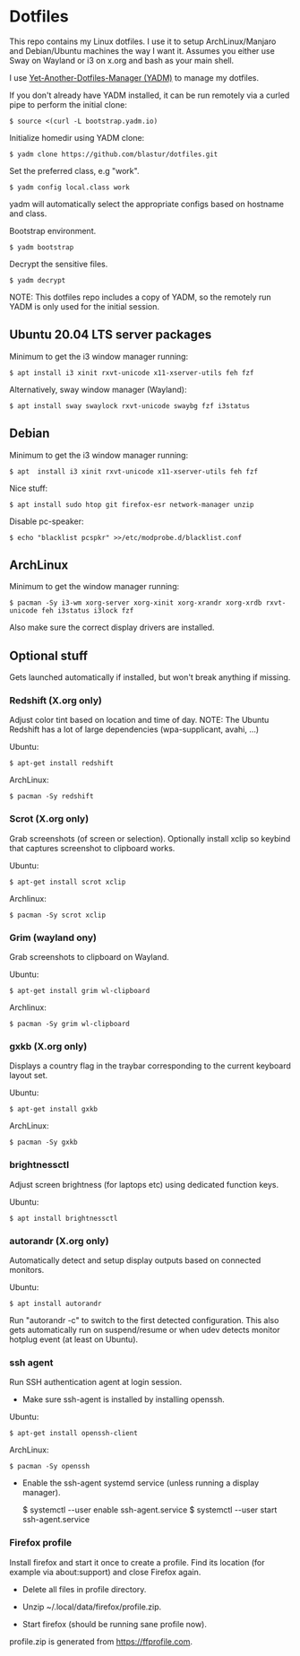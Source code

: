 # Dotfiles

This repo contains my Linux dotfiles. I use it to setup ArchLinux/Manjaro
and Debian/Ubuntu machines the way I want it. Assumes you either use Sway
on Wayland or i3 on x.org and bash as your main shell.

I use [Yet-Another-Dotfiles-Manager (YADM)](https://yadm.io) to manage my
dotfiles.

If you don't already have YADM installed, it can be run remotely via a curled
pipe to perform the initial clone:

    $ source <(curl -L bootstrap.yadm.io)

Initialize homedir using YADM clone:

    $ yadm clone https://github.com/blastur/dotfiles.git

Set the preferred class, e.g "work".

    $ yadm config local.class work

yadm will automatically select the appropriate configs based on hostname
and class.

Bootstrap environment.

    $ yadm bootstrap

Decrypt the sensitive files.

	$ yadm decrypt

NOTE: This dotfiles repo includes a copy of YADM, so the remotely run YADM is
only used for the initial session.

## Ubuntu 20.04 LTS server packages

Minimum to get the i3 window manager running:

    $ apt install i3 xinit rxvt-unicode x11-xserver-utils feh fzf

Alternatively, sway window manager (Wayland):

    $ apt install sway swaylock rxvt-unicode swaybg fzf i3status

## Debian

Minimum to get the i3 window manager running:

    $ apt  install i3 xinit rxvt-unicode x11-xserver-utils feh fzf

Nice stuff:

    $ apt install sudo htop git firefox-esr network-manager unzip

Disable pc-speaker:

    $ echo "blacklist pcspkr" >>/etc/modprobe.d/blacklist.conf

## ArchLinux

Minimum to get the window manager running:

    $ pacman -Sy i3-wm xorg-server xorg-xinit xorg-xrandr xorg-xrdb rxvt-unicode feh i3status i3lock fzf

Also make sure the correct display drivers are installed.

## Optional stuff

Gets launched automatically if installed, but won't break anything if missing.

### Redshift (X.org only)

Adjust color tint based on location and time of day. NOTE: The Ubuntu Redshift
has a lot of large dependencies (wpa-supplicant, avahi, ...)

Ubuntu:

    $ apt-get install redshift

ArchLinux:

    $ pacman -Sy redshift

### Scrot (X.org only)

Grab screenshots (of screen or selection). Optionally install xclip so keybind
that captures screenshot to clipboard works.

Ubuntu:

    $ apt-get install scrot xclip

Archlinux:

    $ pacman -Sy scrot xclip

### Grim (wayland ony)

Grab screenshots to clipboard on Wayland.

Ubuntu:

    $ apt-get install grim wl-clipboard

Archlinux:

    $ pacman -Sy grim wl-clipboard

### gxkb (X.org only)

Displays a country flag in the traybar corresponding to the current keyboard
layout set.

Ubuntu:

    $ apt-get install gxkb

ArchLinux:

    $ pacman -Sy gxkb

### brightnessctl

Adjust screen brightness (for laptops etc) using dedicated function keys.

Ubuntu:

    $ apt install brightnessctl

### autorandr (X.org only)

Automatically detect and setup display outputs based on connected monitors.

Ubuntu:

    $ apt install autorandr

Run "autorandr -c" to switch to the first detected configuration. This also
gets automatically run on suspend/resume or when udev detects monitor hotplug
event (at least on Ubuntu).

### ssh agent

Run SSH authentication agent at login session.

* Make sure ssh-agent is installed by installing openssh.

Ubuntu:

    $ apt-get install openssh-client

ArchLinux:

    $ pacman -Sy openssh

* Enable the ssh-agent systemd service (unless running a display manager).

    $ systemctl --user enable ssh-agent.service
    $ systemctl --user start ssh-agent.service


### Firefox profile

Install firefox and start it once to create a profile. Find its
location (for example via about:support) and close Firefox again.

* Delete all files in profile directory.

* Unzip ~/.local/data/firefox/profile.zip.

* Start firefox (should be running sane profile now).

profile.zip is generated from https://ffprofile.com.
